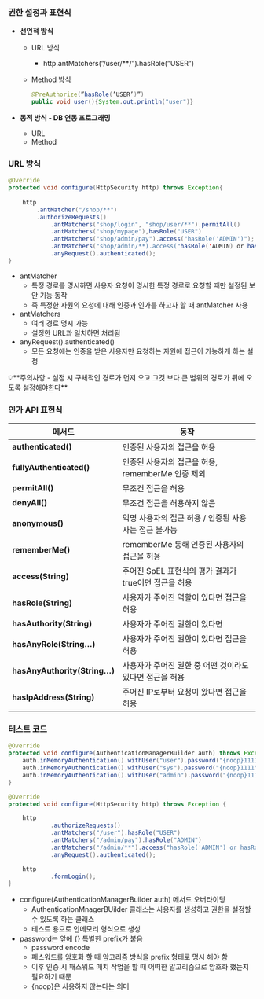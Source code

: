 ### 권한 설정과 표현식

- **선언적 방식**
    - URL 방식
        - http.antMatchers(”/user/**/”).hasRole(”USER”)
    - Method 방식

        ```java
        @PreAuthorize(”hasRole(’USER’)”)
        public void user(){System.out.println("user")}
        ```

- **동적 방식 - DB 연동 프로그래밍**
    - URL
    - Method

### URL 방식

```java
@Override
protected void configure(HttpSecurity http) throws Exception{
	
	http
		.antMatcher("/shop/**")
		.authorizeRequests()
			.antMatchers("shop/login", "shop/user/**").permitAll()
			.antMatchers("shop/mypage"),hasRole("USER")
			.antMatchers("shop/admin/pay").access("hasRole('ADMIN')");
			.antMatchers("shop/admin/**).access("hasRole('ADMIN) or hasRole('SYS')")
			.anyRequest().authenticated();
}
```

- antMatcher
    - 특정 경로를 명시하면 사용자 요청이 명시한 특정 경로로 요청할 때만 설정된 보안 기능 동작
    - 즉 특정한 자원의 요청에 대해 인증과 인가를 하고자 할 때 antMatcher 사용
- antMatchers
    - 여러 경로 명시 가능
    - 설정한 URL과 일치하면 처리됨
- anyRequest().authenticated()
    - 모든 요청에는 인증을 받은 사용자만 요청하는 자원에 접근이 가능하게 하는 설정

<aside>
💡**주의사항 - 설정 시 구체적인 경로가 먼저 오고 그것 보다 큰 범위의 경로가 뒤에 오도록 설정해야한다**

</aside>

### 인가 API 표현식

| 메서드 | 동작 |
| --- | --- |
| **authenticated()** | 인증된 사용자의 접근을 허용  |
| **fullyAuthenticated()** | 인증된 사용자의 접근을 허용, rememberMe 인증 제외  |
| **permitAll()** | 무조건 접근을 허용 |
| **denyAll()** | 무조건 접근을 허용하지 않음 |
| **anonymous()** | 익명 사용자의 접근 허용 / 인증된 사용자는 접근 불가능 |
| **rememberMe()** | rememberMe 통해 인증된 사용자의 접근을 허용 |
| **access(String)** | 주어진 SpEL 표현식의 평가 결과가 true이면 접근을 허용 |
| **hasRole(String)** | 사용자가 주어진 역할이 있다면 접근을 허용 |
| **hasAuthority(String)** | 사용자가 주어진 권한이 있다면 |
| **hasAnyRole(String…)** | 사용자가 주어진 권한이 있다면 접근을 허용 |
| **hasAnyAuthority(String…)** | 사용자가 주어진 권한 중 어떤 것이라도 있다면 접근을 허용 |
| **hasIpAddress(String)** | 주어진 IP로부터 요청이 왔다면 접근을 허용 |

### 테스트 코드

```java
@Override
protected void configure(AuthenticationManagerBuilder auth) throws Exception {
    auth.inMemoryAuthentication().withUser("user").password("{noop}1111").roles("USER");
    auth.inMemoryAuthentication().withUser("sys").password("{noop}1111").roles("SYS");
    auth.inMemoryAuthentication().withUser("admin").password("{noop}1111").roles("ADMIN");
}

@Override
protected void configure(HttpSecurity http) throws Exception {

    http
            .authorizeRequests()
            .antMatchers("/user").hasRole("USER")
            .antMatchers("/admin/pay").hasRole("ADMIN")
            .antMatchers("/admin/**").access("hasRole('ADMIN') or hasRole('SYS')")
            .anyRequest().authenticated();

    http
            .formLogin();
}
```

- configure(AuthenticationManagerBuilder auth) 메서드 오버라이딩
    - AuthenticationMnagerBUilder 클래스는 사용자를 생성하고 권한을 설정할 수 있도록 하는 클래스
    - 테스트 용으로 인메모리 형식으로 생성
- password는 앞에 {} 특별한 prefix가 붙음
    - password encode
    - 패스워드를 암호화 할 때 암고리즘 방식을 prefix 형태로 명시 해야 함
    - 이후 인증 시 패스워드 매치 작업을 할 때 어떠한 알고리즘으로 암호화 했는지 필요하기 때문
    - {noop}은 사용하지 않는다는 의미
